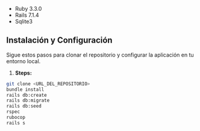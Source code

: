 - Ruby 3.3.0
- Rails 7.1.4
- Sqlite3

## Instalación y Configuración

Sigue estos pasos para clonar el repositorio y configurar la aplicación en tu entorno local.

1. **Steps:**

  ```bash
  git clone <URL_DEL_REPOSITORIO>
  bundle install
  rails db:create
  rails db:migrate
  rails db:seed
  rspec 
  rubocop
  rails s